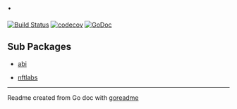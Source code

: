 # .

[![Build Status](https://travis-ci.org/nftlabs.svg?branch=master)](https://travis-ci.org/nftlabs)
[![codecov](https://codecov.io/gh/nftlabs/branch/master/graph/badge.svg)](https://codecov.io/gh/nftlabs)
[![GoDoc](https://img.shields.io/badge/pkg.go.dev-doc-blue)](http://pkg.go.dev/nftlabs)

## Sub Packages

* [abi](./abi)

* [nftlabs](./nftlabs)

---
Readme created from Go doc with [goreadme](https://github.com/posener/goreadme)
